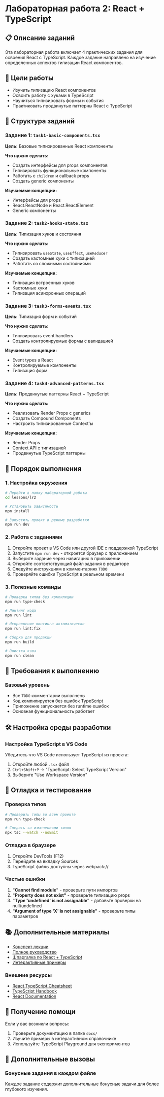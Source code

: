 # Лабораторная работа 2: React + TypeScript

## 📋 Описание заданий

Эта лабораторная работа включает 4 практических задания для освоения React с TypeScript. Каждое задание направлено на изучение определенных аспектов типизации React компонентов.

## 🎯 Цели работы

- Изучить типизацию React компонентов
- Освоить работу с хуками в TypeScript
- Научиться типизировать формы и события
- Практиковать продвинутые паттерны React с TypeScript

## 📁 Структура заданий

### Задание 1: `task1-basic-components.tsx`
**Цель:** Базовые типизированные React компоненты

**Что нужно сделать:**
- Создать интерфейсы для props компонентов
- Типизировать функциональные компоненты
- Работать с `children` и callback props
- Создать generic компоненты

**Изучаемые концепции:**
- Интерфейсы для props
- React.ReactNode и React.ReactElement
- Generic компоненты

### Задание 2: `task2-hooks-state.tsx`
**Цель:** Типизация хуков и состояния

**Что нужно сделать:**
- Типизировать `useState`, `useEffect`, `useReducer`
- Создать кастомные хуки с типизацией
- Работать со сложными состояниями

**Изучаемые концепции:**
- Типизация встроенных хуков
- Кастомные хуки
- Типизация асинхронных операций

### Задание 3: `task3-forms-events.tsx`
**Цель:** Типизация форм и событий

**Что нужно сделать:**
- Типизировать event handlers
- Создать контролируемые формы с валидацией

**Изучаемые концепции:**
- Event types в React
- Контролируемые компоненты
- Типизация форм

### Задание 4: `task4-advanced-patterns.tsx`
**Цель:** Продвинутые паттерны React + TypeScript

**Что нужно сделать:**
- Реализовать Render Props с generics
- Создать Compound Components
- Настроить типизированные Context'ы

**Изучаемые концепции:**
- Render Props
- Context API с типизацией
- Продвинутые TypeScript паттерны

## 🚀 Порядок выполнения

### 1. Настройка окружения

```bash
# Перейти в папку лабораторной работы
cd lessons/lr2

# Установить зависимости
npm install

# Запустить проект в режиме разработки
npm run dev
```

### 2. Работа с заданиями

1. Откройте проект в VS Code или другой IDE с поддержкой TypeScript
2. Запустите `npm run dev` - откроется браузер с приложением
3. Выберите задание через навигацию в приложении
4. Откройте соответствующий файл задания в редакторе
5. Следуйте инструкциям в комментариях `TODO`
6. Проверяйте ошибки TypeScript в реальном времени

### 3. Полезные команды

```bash
# Проверка типов без компиляции
npm run type-check

# Линтинг кода
npm run lint

# Исправление линтинга автоматически
npm run lint:fix

# Сборка для продакшн
npm run build

# Очистка кэша
npm run clean
```

## 📝 Требования к выполнению

### Базовый уровень
- Все `TODO` комментарии выполнены
- Код компилируется без ошибок TypeScript
- Приложение запускается без runtime ошибок
- Основная функциональность работает

## 🛠 Настройка среды разработки

### Настройка TypeScript в VS Code
Убедитесь что VS Code использует TypeScript из проекта:
1. Откройте любой `.tsx` файл
2. `Ctrl+Shift+P` → "TypeScript: Select TypeScript Version"
3. Выберите "Use Workspace Version"

## 🧪 Отладка и тестирование

### Проверка типов
```bash
# Проверить типы во всем проекте
npm run type-check

# Следить за изменениями типов
npx tsc --watch --noEmit
```

### Отладка в браузере
1. Откройте DevTools (F12)
2. Перейдите на вкладку Sources
3. TypeScript файлы доступны через webpack://

### Частые ошибки
1. **"Cannot find module"** - проверьте пути импортов
2. **"Property does not exist"** - проверьте типизацию props
3. **"Type 'undefined' is not assignable"** - добавьте проверки на null/undefined
4. **"Argument of type 'X' is not assignable"** - проверьте типы параметров

## 📚 Дополнительные материалы

- [Конспект лекции](./docs/lecture-plan.md)
- [Полное руководство](./docs/guide.md)
- [Шпаргалка по React + TypeScript](./docs/cheatsheet.md)
- [Интерактивные примеры](./docs/interactive.html)

### Внешние ресурсы
- [React TypeScript Cheatsheet](https://react-typescript-cheatsheet.netlify.app/)
- [TypeScript Handbook](https://www.typescriptlang.org/docs/)
- [React Documentation](https://react.dev/)

## 🤝 Получение помощи

Если у вас возникли вопросы:
1. Проверьте документацию в папке `docs/`
2. Изучите примеры в интерактивном справочнике
3. Используйте TypeScript Playground для экспериментов

## 🚀 Дополнительные вызовы

### Бонусные задания в каждом файле
Каждое задание содержит дополнительные бонусные задачи для более глубокого изучения.
